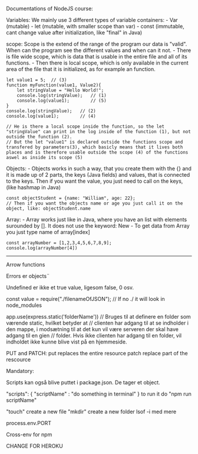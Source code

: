 Documentations of NodeJS course:

Variables: 
    We mainly use 3 different types of variable containers:
        - Var (mutable)
        - let (mutable, with smaller scope than var)
        - const (immutable, cant change value after initialization, like "final" in Java)

scope: 
    Scope is the extend of the range of the program our data is "valid". When can the program see the different values and when can it not. 
        - There is file wide scope, which is data that is usable in the entire file and all of its functions.
        - Then there is local scope, which is only available in the current area of the file that it is initialized, as for example an function.

    let value1 = 5;  // (3)
    function myFunction(value1, Value2){
        let stringValue = "Hello World!";
        console.log(stringValue);   // (1)
        console.log(value1);        // (5)
    }
    console.log(stringValue);   // (2)
    console.log(value1);        // (4)

    // He is there a local scope inside the function, so the let "stringValue" can print in the log inside of the function (1), but not outside the function (2).
    // But the let "value1" is declared outside the functions scope and transfered by parameters(3), which basicly means that it lives both places and is therefore usable outside the scope (4) of the functions aswel as inside its scope (5)

Objects: 
    - Objects works in such a way, that you create them with the {} and it is made up of 2 parts, the keys (Java fields) and values, that is connected to the keys. Then if you want the value, you just need to call on the keys, (like hashmap in Java)

    const objectStudent = {name: "William", age: 22}; 
    // Then if you want the objects name or age you just call it on the object, like: objectStudent.name

Array: 
    - Array works just like in Java, where you have an list with elements surounded by []. It does not use the keyword: New
    - To get data from Array you just type name of array[index]

    const arrayNumber = [1,2,3,4,5,6,7,8,9];
    console.log(arrayNumber[4])




-----
Arrow functions

Errors er objects¨

Undefined er ikke et true value, ligesom false, 0 osv.

const value = require("./filenameOfJSON"); // If no ./ it will look in node_modules

app.use(express.static('folderName')) // Bruges til at definere en folder som værende static, hvilket betyder at 
// clienten har adgang til at se indholder i den mappe, i modsætning til at det kun vil være serveren der skal have adgang til en gien
// folder. Hvis ikke clienten har adgang til en folder, vil indholdet ikke kunne blive vist på en hjemmeside. 

PUT and PATCH: 
    put replaces the entire resource
    patch replace part of the rescource
 

 Mandatory: 

    
Scripts kan også blive puttet i package.json. De tager et object. 

"scripts": {
    "scriptName" : "do something in terminal"
}
to run it do "npm run scriptName"

"touch" create a new file
"mkdir" create a new folder
lsof -i med mere

process.env.PORT    

Cross-env for npm


CHANGE FOR HEROKU